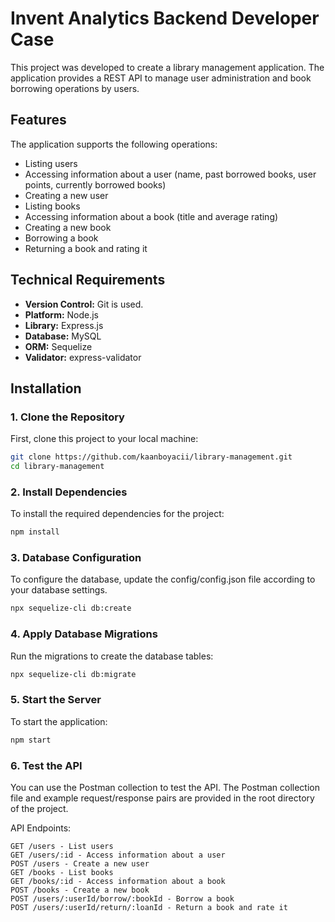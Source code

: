 # Invent Analytics Backend Developer Case

This project was developed to create a library management application. The application provides a REST API to manage user administration and book borrowing operations by users.

## Features

The application supports the following operations:

- Listing users
- Accessing information about a user (name, past borrowed books, user points, currently borrowed books)
- Creating a new user
- Listing books
- Accessing information about a book (title and average rating)
- Creating a new book
- Borrowing a book
- Returning a book and rating it

## Technical Requirements

- **Version Control:** Git is used.
- **Platform:** Node.js
- **Library:** Express.js
- **Database:** MySQL
- **ORM:** Sequelize
- **Validator:** express-validator

## Installation

### 1. Clone the Repository

First, clone this project to your local machine:

```bash
git clone https://github.com/kaanboyacii/library-management.git
cd library-management
```
### 2. Install Dependencies

To install the required dependencies for the project:
```bash
npm install
```
### 3. Database Configuration

To configure the database, update the config/config.json file according to your database settings.
```bash
npx sequelize-cli db:create 
```
### 4. Apply Database Migrations

Run the migrations to create the database tables:
```bash
npx sequelize-cli db:migrate
```
### 5. Start the Server

To start the application:
```bash
npm start
```
### 6. Test the API

You can use the Postman collection to test the API. The Postman collection file and example request/response pairs are provided in the root directory of the project.

API Endpoints:

    GET /users - List users
    GET /users/:id - Access information about a user
    POST /users - Create a new user
    GET /books - List books
    GET /books/:id - Access information about a book
    POST /books - Create a new book
    POST /users/:userId/borrow/:bookId - Borrow a book
    POST /users/:userId/return/:loanId - Return a book and rate it
